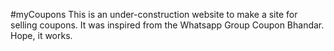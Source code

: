 #myCoupons
This is an under-construction website to make a site for selling coupons. It was inspired from the Whatsapp Group Coupon Bhandar. Hope, it works. 
